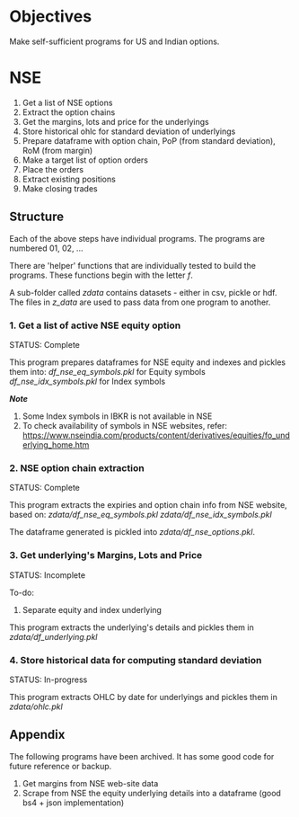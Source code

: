 # Objectives

Make self-sufficient programs for US and Indian options.

# NSE
1. Get a list of NSE options
2. Extract the option chains
3. Get the margins, lots and price for the underlyings 
4. Store historical ohlc for standard deviation of underlyings
5. Prepare dataframe with option chain, PoP (from standard deviation), RoM (from margin)
7. Make a target list of option orders
8. Place the orders
9. Extract existing positions
10. Make closing trades

## Structure

Each of the above steps have individual programs. The programs are numbered 01, 02, ...

There are 'helper' functions that are individually tested to build the programs. These functions begin with the letter *f*.

A sub-folder called *zdata* contains datasets - either in csv, pickle or hdf. The files in *z_data* are used to pass data from one program to another.

### 1. Get a list of active NSE equity option

STATUS: Complete

This program prepares dataframes for NSE equity and indexes and pickles them into:
*df_nse_eq_symbols.pkl* for Equity symbols
*df_nse_idx_symbols.pkl* for Index symbols

<b>*Note*</b>

1. Some Index symbols in IBKR is not available in NSE
2. To check availability of symbols in NSE websites, refer: https://www.nseindia.com/products/content/derivatives/equities/fo_underlying_home.htm

### 2. NSE option chain extraction

STATUS: Complete

This program extracts the expiries and option chain info from NSE website, based on:
   *zdata/df_nse_eq_symbols.pkl*
   *zdata/df_nse_idx_symbols.pkl*

The dataframe generated is pickled into *zdata/df_nse_options.pkl*.

### 3. Get underlying's Margins, Lots and Price

STATUS: Incomplete

To-do:
1. Separate equity and index underlying

This program extracts the underlying's details and pickles them in *zdata/df_underlying.pkl*

### 4. Store historical data for computing standard deviation

STATUS: In-progress

This program extracts OHLC by date for underlyings and pickles them in *zdata/ohlc.pkl*




## Appendix
The following programs have been archived. It has some good code for future reference or backup.
1. Get margins from NSE web-site data
2. Scrape from NSE the equity underlying details into a dataframe (good bs4 + json implementation)

